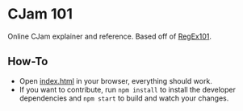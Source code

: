 # CJam 101
Online CJam explainer and reference. Based off of [RegEx101](https://regex101.com/).

## How-To
+ Open [index.html](index.html) in your browser, everything should work.
+ If you want to contribute, run `npm install` to install the developer dependencies and `npm start` to build and watch your changes.
